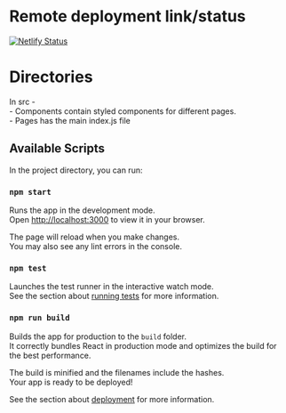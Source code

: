 # Remote deployment link/status
[![Netlify Status](https://api.netlify.com/api/v1/badges/f083611f-d01e-48ba-989e-6f22a0fb6053/deploy-status)](https://aletheia-pm.netlify.app)

# Directories
In src -\
    - Components contain styled components for different pages.\
    - Pages has the main index.js file

## Available Scripts

In the project directory, you can run:

### `npm start`

Runs the app in the development mode.\
Open [http://localhost:3000](http://localhost:3000) to view it in your browser.

The page will reload when you make changes.\
You may also see any lint errors in the console.

### `npm test`

Launches the test runner in the interactive watch mode.\
See the section about [running tests](https://facebook.github.io/create-react-app/docs/running-tests) for more information.

### `npm run build`

Builds the app for production to the `build` folder.\
It correctly bundles React in production mode and optimizes the build for the best performance.

The build is minified and the filenames include the hashes.\
Your app is ready to be deployed!

See the section about [deployment](https://facebook.github.io/create-react-app/docs/deployment) for more information.


